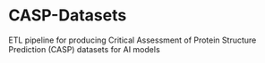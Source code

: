 # CASP-Datasets
ETL pipeline for producing Critical Assessment of Protein Structure Prediction (CASP) datasets for AI models 
